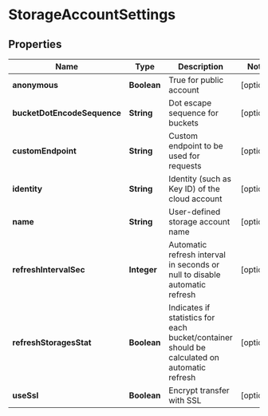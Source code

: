 
# StorageAccountSettings

## Properties
Name | Type | Description | Notes
------------ | ------------- | ------------- | -------------
**anonymous** | **Boolean** | True for public account |  [optional]
**bucketDotEncodeSequence** | **String** | Dot escape sequence for buckets |  [optional]
**customEndpoint** | **String** | Custom endpoint to be used for requests |  [optional]
**identity** | **String** | Identity (such as Key ID) of the cloud account |  [optional]
**name** | **String** | User-defined storage account name |  [optional]
**refreshIntervalSec** | **Integer** | Automatic refresh interval in seconds or null to disable automatic refresh |  [optional]
**refreshStoragesStat** | **Boolean** | Indicates if statistics for each bucket/container should be calculated on automatic refresh |  [optional]
**useSsl** | **Boolean** | Encrypt transfer with SSL |  [optional]



